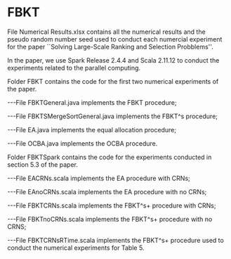 # FBKT

File Numerical Results.xlsx contains all the numerical results and the pseudo random number seed used to conduct each numercial experiment for the paper ``Solving Large-Scale Ranking and Selection Probblems''.

In the paper, we use Spark Release 2.4.4 and Scala 2.11.12 to conduct the experiments related to the parallel computing.

Folder FBKT contains the code for the first two numerical experiments of the paper.

---File FBKTGeneral.java implements the FBKT procedure; 

---File FBKTSMergeSortGeneral.java implements the FBKT^s procedure; 
  
---File EA.java implements the equal allocation  procedure;
  
---File OCBA.java implements the OCBA procedure.
  
Folder FBKTSpark contains the code for the experiments conducted in section 5.3 of the paper.
  
---File EACRNs.scala implements the EA procedure with CRNs;
  
---File EAnoCRNs.scala implements the EA procedure with no CRNs;
  
---File FBKTCRNs.scala implements the FBKT^s+ procedure with CRNs;
  
---File FBKTnoCRNs.scala implements the FBKT^s+ procedure with no CRNS;
  
---File FBKTCRNsRTime.scala implements the FBKT^s+ procedure used to conduct the numerical experiments for Table 5.


